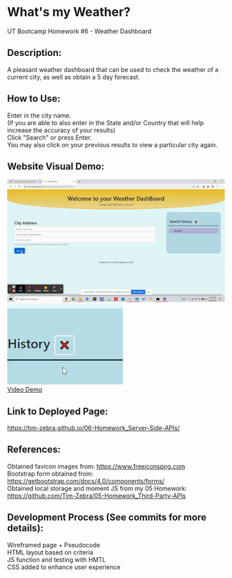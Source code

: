# What's my Weather?
UT Bootcamp Homework #6 - Weather Dashboard

## Description:
A pleasant weather dashboard that can be used to check the weather of a current city, as well as obtain a 5 day forecast. 

## How to Use:
Enter in the city name. <br />
(If you are able to also enter in the State and/or Country that will help increase the accuracy of your results) <br />
Click "Search" or press Enter. <br />
You may also click on your previous results to view a particular city again.

## Website Visual Demo:
![Banner](./demos/demo-gif.gif) <br />
![Banner](./demos/clearSearchHistory.gif) <br />
<a href="https://drive.google.com/file/d/11SKNRHLyEEJyvUtkaRQ48qDNy2cJyWiv/view">Video Demo</a>

## Link to Deployed Page:
https://tim-zebra.github.io/06-Homework_Server-Side-APIs/

## References:
Obtained favicon images from: https://www.freeiconspng.com <br />
Bootstrap form obtained from: https://getbootstrap.com/docs/4.0/components/forms/ <br />
Obtained local storage and moment JS from my 05 Homework: https://github.com/Tim-Zebra/05-Homework_Third-Party-APIs

## Development Process (See commits for more details):
Wireframed page + Pseudocode <br />
HTML layout based on criteria <br />
JS function and testing with HMTL <br />
CSS added to enhance user experience